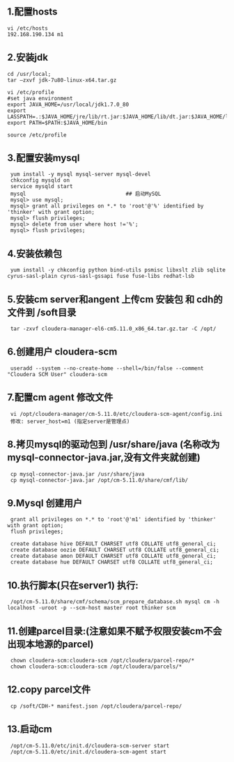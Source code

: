 ## 1.配置hosts
    vi /etc/hosts
    192.168.190.134 m1
## 2.安装jdk
    cd /usr/local;
    tar –zxvf jdk-7u80-linux-x64.tar.gz
    
    vi /etc/profile
    #set java environment
    export JAVA_HOME=/usr/local/jdk1.7.0_80
    export LASSPATH=.:$JAVA_HOME/jre/lib/rt.jar:$JAVA_HOME/lib/dt.jar:$JAVA_HOME/lib/tools.jar
    export PATH=$PATH:$JAVA_HOME/bin
     
    source /etc/profile
## 3.配置安装mysql
     yum install -y mysql mysql-server mysql-devel
     chkconfig mysqld on
     service mysqld start
     mysql                                ## 启动MySQL
     mysql> use mysql;
     mysql> grant all privileges on *.* to 'root'@'%' identified by 'thinker' with grant option;
     mysql> flush privileges;
     mysql> delete from user where host !='%';
     mysql> flush privileges;
## 4.安装依赖包
     yum install -y chkconfig python bind-utils psmisc libxslt zlib sqlite cyrus-sasl-plain cyrus-sasl-gssapi fuse fuse-libs redhat-lsb
## 5.安装cm server和angent 上传cm 安装包 和 cdh的文件到 /soft目录
     tar -zxvf cloudera-manager-el6-cm5.11.0_x86_64.tar.gz.tar -C /opt/
## 6.创建用户 cloudera-scm
     useradd --system --no-create-home --shell=/bin/false --comment "Cloudera SCM User" cloudera-scm
## 7.配置cm agent 修改文件 
     vi /opt/cloudera-manager/cm-5.11.0/etc/cloudera-scm-agent/config.ini
     修改: server_host=m1 (指定server是管理点)
## 8.拷贝mysql的驱动包到 /usr/share/java (名称改为mysql-connector-java.jar,没有文件夹就创建)
     cp mysql-connector-java.jar /usr/share/java
     cp mysql-connector-java.jar /opt/cm-5.11.0/share/cmf/lib/
## 9.Mysql 创建用户
     grant all privileges on *.* to 'root'@'m1' identified by 'thinker' with grant option;
     flush privileges;
     
     create database hive DEFAULT CHARSET utf8 COLLATE utf8_general_ci;
     create database oozie DEFAULT CHARSET utf8 COLLATE utf8_general_ci;
     create database amon DEFAULT CHARSET utf8 COLLATE utf8_general_ci;
     create database hue DEFAULT CHARSET utf8 COLLATE utf8_general_ci;
## 10.执行脚本(只在server1) 执行:
     /opt/cm-5.11.0/share/cmf/schema/scm_prepare_database.sh mysql cm -h localhost -uroot -p --scm-host master root thinker scm
## 11.创建parcel目录:(注意如果不赋予权限安装cm不会出现本地源的parcel)
     chown cloudera-scm:cloudera-scm /opt/cloudera/parcel-repo/*
     chown cloudera-scm:cloudera-scm /opt/cloudera/parcels/*
## 12.copy parcel文件
     cp /soft/CDH-* manifest.json /opt/cloudera/parcel-repo/
## 13.启动cm
     /opt/cm-5.11.0/etc/init.d/cloudera-scm-server start
     /opt/cm-5.11.0/etc/init.d/cloudera-scm-agent start

